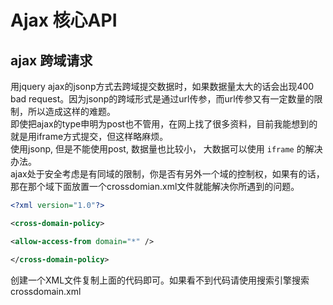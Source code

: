 # Ajax 核心API

## ajax 跨域请求
用jquery ajax的jsonp方式去跨域提交数据时，如果数据量太大的话会出现400 bad request。因为jsonp的跨域形式是通过url传参，而url传参又有一定数量的限制，所以造成这样的难题。  
即使把ajax的type申明为post也不管用，在网上找了很多资料，目前我能想到的就是用iframe方式提交，但这样略麻烦。  
使用jsonp, 但是不能使用post, 数据量也比较小， 大数据可以使用 `iframe` 的解决办法。  
ajax处于安全考虑是有同域的限制，你是否有另外一个域的控制权，如果有的话，那在那个域下面放置一个crossdomian.xml文件就能解决你所遇到的问题。
```xml
<?xml version="1.0"?>

<cross-domain-policy>

<allow-access-from domain="*" />

</cross-domain-policy>
```
创建一个XML文件复制上面的代码即可。如果看不到代码请使用搜索引擎搜索crossdomain.xml
 
 ##
